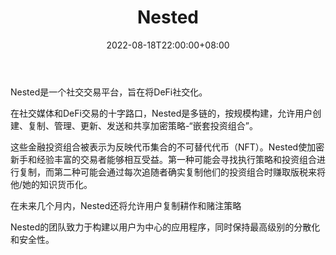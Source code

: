 ﻿---
title: "Nested"
description: "Nested是一个社交交易平台，旨在将DeFi社交化。"
date: 2022-08-18T22:00:00+08:00
lastmod: 2022-08-18T10:00:00+08:00
draft: false
authors: ["Cindy"]
featuredImage: "nested.png"
tags: ["DeFi","Nested"]
categories: ["nfts"]
nfts: ["DeFi"]
blockchain: ""
website: "https://nested.fi/"
twitter: "https://twitter.com/NestedFi"
discord: "https://discord.com/invite/VW8ZZsACzd"
telegram: "https://t.me/NestedFinanceChannel"
github: "https://github.com/NestedFi/nested-core-lego"
youtube: "https://www.youtube.com/channel/UCjOGRY8UjYoNvLBJtyZWmCw/featured"
twitch: ""
facebook: "https://www.facebook.com/Nested.fi"
instagram: ""
reddit: "https://www.reddit.com/r/nested/"
medium: "https://nestedfi.medium.com/"
steam: ""
gitbook: ""
googleplay: ""
appstore: ""
status: "Live"
weight: 
lightgallery: true
toc: true
pinned: false
recommend: false
recommend1: false
---
Nested是一个社交交易平台，旨在将DeFi社交化。

在社交媒体和DeFi交易的十字路口，Nested是多链的，按规模构建，允许用户创建、复制、管理、更新、发送和共享加密策略-“嵌套投资组合”。

这些金融投资组合被表示为反映代币集合的不可替代代币（NFT）。Nested使加密新手和经验丰富的交易者能够相互受益。第一种可能会寻找执行策略和投资组合进行复制，而第二种可能会通过每次追随者确实复制他们的投资组合时赚取版税来将他/她的知识货币化。

在未来几个月内，Nested还将允许用户复制耕作和赌注策略

Nested的团队致力于构建以用户为中心的应用程序，同时保持最高级别的分散化和安全性。